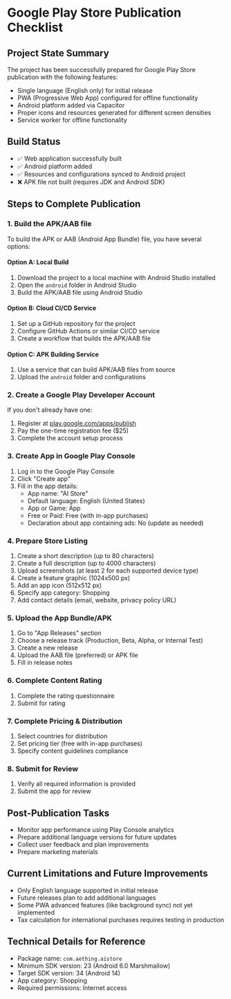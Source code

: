# Google Play Store Publication Checklist

## Project State Summary
The project has been successfully prepared for Google Play Store publication with the following features:
- Single language (English only) for initial release
- PWA (Progressive Web App) configured for offline functionality
- Android platform added via Capacitor
- Proper icons and resources generated for different screen densities
- Service worker for offline functionality

## Build Status
- ✅ Web application successfully built
- ✅ Android platform added
- ✅ Resources and configurations synced to Android project
- ❌ APK file not built (requires JDK and Android SDK)

## Steps to Complete Publication

### 1. Build the APK/AAB file
To build the APK or AAB (Android App Bundle) file, you have several options:

#### Option A: Local Build
1. Download the project to a local machine with Android Studio installed
2. Open the `android` folder in Android Studio
3. Build the APK/AAB file using Android Studio

#### Option B: Cloud CI/CD Service
1. Set up a GitHub repository for the project
2. Configure GitHub Actions or similar CI/CD service
3. Create a workflow that builds the APK/AAB file

#### Option C: APK Building Service
1. Use a service that can build APK/AAB files from source
2. Upload the `android` folder and configurations

### 2. Create a Google Play Developer Account
If you don't already have one:
1. Register at [play.google.com/apps/publish](https://play.google.com/apps/publish)
2. Pay the one-time registration fee ($25)
3. Complete the account setup process

### 3. Create App in Google Play Console
1. Log in to the Google Play Console
2. Click "Create app"
3. Fill in the app details:
   - App name: "AI Store"
   - Default language: English (United States)
   - App or Game: App
   - Free or Paid: Free (with in-app purchases)
   - Declaration about app containing ads: No (update as needed)

### 4. Prepare Store Listing
1. Create a short description (up to 80 characters)
2. Create a full description (up to 4000 characters)
3. Upload screenshots (at least 2 for each supported device type)
4. Create a feature graphic (1024x500 px)
5. Add an app icon (512x512 px)
6. Specify app category: Shopping
7. Add contact details (email, website, privacy policy URL)

### 5. Upload the App Bundle/APK
1. Go to "App Releases" section
2. Choose a release track (Production, Beta, Alpha, or Internal Test)
3. Create a new release
4. Upload the AAB file (preferred) or APK file
5. Fill in release notes

### 6. Complete Content Rating
1. Complete the rating questionnaire
2. Submit for rating

### 7. Complete Pricing & Distribution
1. Select countries for distribution
2. Set pricing tier (free with in-app purchases)
3. Specify content guidelines compliance

### 8. Submit for Review
1. Verify all required information is provided
2. Submit the app for review

## Post-Publication Tasks
- Monitor app performance using Play Console analytics
- Prepare additional language versions for future updates
- Collect user feedback and plan improvements
- Prepare marketing materials

## Current Limitations and Future Improvements
- Only English language supported in initial release
- Future releases plan to add additional languages
- Some PWA advanced features (like background sync) not yet implemented
- Tax calculation for international purchases requires testing in production

## Technical Details for Reference
- Package name: `com.aething.aistore`
- Minimum SDK version: 23 (Android 6.0 Marshmallow)
- Target SDK version: 34 (Android 14)
- App category: Shopping
- Required permissions: Internet access